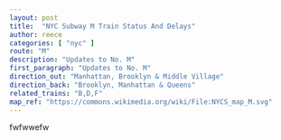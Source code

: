 ```yaml
---
layout: post
title:  "NYC Subway M Train Status And Delays"
author: reece
categories: [ "nyc" ]
route: "M"
description: "Updates to No. M"
first_paragraph: "Updates to No. M"
direction_out: "Manhattan, Brooklyn & Middle Village"
direction_back: "Brooklyn, Manhattan & Queens"
related_trains: "B,D,F"
map_ref: "https://commons.wikimedia.org/wiki/File:NYCS_map_M.svg"
---
```


fwfwwefw
